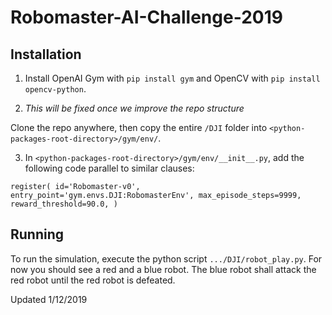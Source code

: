 # Robomaster-AI-Challenge-2019

## Installation

1. Install OpenAI Gym with `pip install gym` and OpenCV with `pip install opencv-python`.

2. *This will be fixed once we improve the repo structure*


Clone the repo anywhere, then copy the entire `/DJI` folder into `<python-packages-root-directory>/gym/env/`.

3. In `<python-packages-root-directory>/gym/env/__init__.py`, add the following code parallel to similar clauses:


`register(
    id='Robomaster-v0',
    entry_point='gym.envs.DJI:RobomasterEnv',
    max_episode_steps=9999,
    reward_threshold=90.0,
)`

## Running

To run the simulation, execute the python script `.../DJI/robot_play.py`. For now you should see a red and a blue robot. The blue robot shall attack the red robot until the red robot is defeated.


Updated 1/12/2019

